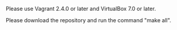Please use Vagrant 2.4.0 or later and VirtualBox 7.0 or later.

Please download the repository and run the command "make all".
